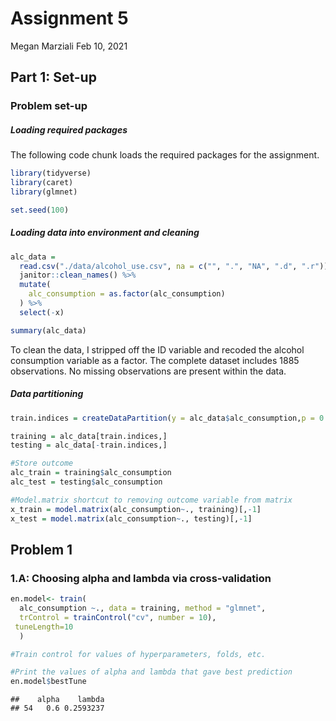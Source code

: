 Assignment 5
================
Megan Marziali
Feb 10, 2021

## Part 1: Set-up

### Problem set-up

##### Loading required packages

The following code chunk loads the required packages for the assignment.

``` r
library(tidyverse) 
library(caret)
library(glmnet)

set.seed(100)
```

##### Loading data into environment and cleaning

``` r
alc_data = 
  read.csv("./data/alcohol_use.csv", na = c("", ".", "NA", ".d", ".r")) %>% 
  janitor::clean_names() %>%
  mutate(
    alc_consumption = as.factor(alc_consumption)
  ) %>% 
  select(-x)

summary(alc_data)
```

To clean the data, I stripped off the ID variable and recoded the
alcohol consumption variable as a factor. The complete dataset includes
1885 observations. No missing observations are present within the data.

##### Data partitioning

``` r
train.indices = createDataPartition(y = alc_data$alc_consumption,p = 0.7,list = FALSE)

training = alc_data[train.indices,]
testing = alc_data[-train.indices,]

#Store outcome 
alc_train = training$alc_consumption
alc_test = testing$alc_consumption

#Model.matrix shortcut to removing outcome variable from matrix
x_train = model.matrix(alc_consumption~., training)[,-1]
x_test = model.matrix(alc_consumption~., testing)[,-1]
```

## Problem 1

### 1.A: Choosing alpha and lambda via cross-validation

``` r
en.model<- train(
  alc_consumption ~., data = training, method = "glmnet",
  trControl = trainControl("cv", number = 10),
 tuneLength=10
  )

#Train control for values of hyperparameters, folds, etc.

#Print the values of alpha and lambda that gave best prediction
en.model$bestTune
```

    ##    alpha    lambda
    ## 54   0.6 0.2593237
